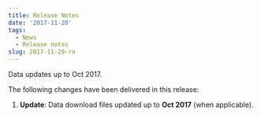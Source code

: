 ```yaml
---
title: Release Notes
date: '2017-11-20'
tags:
  - News
  - Release notes
slug: 2017-11-20-rn
---
```


Data updates up to Oct 2017.

The following changes have been delivered in this release:

1. **Update**: Data download files updated up to **Oct 2017** (when applicable).
